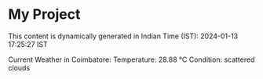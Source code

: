 # My Project

This content is dynamically generated in Indian Time (IST): 2024-01-13 17:25:27 IST


Current Weather in Coimbatore:
Temperature: 28.88 °C
Condition: scattered clouds
